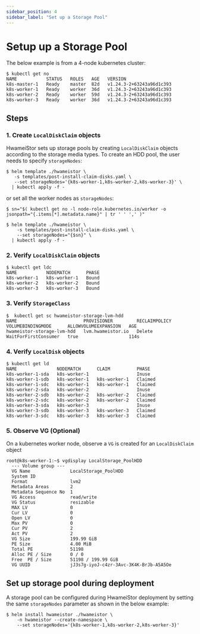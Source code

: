 ```yaml
---
sidebar_position: 4
sidebar_label: "Set up a Storage Pool"
---
```


# Setup up a Storage Pool

The below example is from a 4-node kubernetes cluster:

```console
$ kubectl get no
NAME           STATUS   ROLES   AGE   VERSION
k8s-master-1   Ready    master  82d   v1.24.3-2+63243a96d1c393
k8s-worker-1   Ready    worker  36d   v1.24.3-2+63243a96d1c393
k8s-worker-2   Ready    worker  59d   v1.24.3-2+63243a96d1c393
k8s-worker-3   Ready    worker  36d   v1.24.3-2+63243a96d1c393
```

## Steps

### 1. Create `LocalDiskClaim` objects

HwameiStor sets up storage pools by creating `LocalDiskClaim` objects according to the storage media types. To create an HDD pool, the user needs to specify `storageNodes`:

```console
$ helm template ./hwameistor \
   -s templates/post-install-claim-disks.yaml \
   --set storageNodes='{k8s-worker-1,k8s-worker-2,k8s-worker-3}' \
  | kubectl apply -f -
```

or set all the worker nodes as `storageNodes`:

```console
$ sn="$( kubectl get no -l node-role.kubernetes.io/worker -o jsonpath="{.items[*].metadata.name}" | tr ' ' ',' )"

$ helm template ./hwameistor \
    -s templates/post-install-claim-disks.yaml \
    --set storageNodes="{$sn}" \
  | kubectl apply -f -
```

### 2. Verify `LocalDiskClaim` objects

```console
$ kubectl get ldc
NAME           NODEMATCH      PHASE
k8s-worker-1   k8s-worker-1   Bound
k8s-worker-2   k8s-worker-2   Bound
k8s-worker-3   k8s-worker-3   Bound
```

### 3. Verify `StorageClass`

```console
$  kubectl get sc hwameistor-storage-lvm-hdd
NAME                         PROVISIONER         RECLAIMPOLICY   VOLUMEBINDINGMODE      ALLOWVOLUMEEXPANSION   AGE
hwameistor-storage-lvm-hdd   lvm.hwameistor.io   Delete          WaitForFirstConsumer   true                   114s
```

### 4. Verify `LocalDisk` objects

```console
$ kubectl get ld
NAME               NODEMATCH      CLAIM          PHASE
k8s-worker-1-sda   k8s-worker-1                  Inuse
k8s-worker-1-sdb   k8s-worker-1   k8s-worker-1   Claimed
k8s-worker-1-sdc   k8s-worker-1   k8s-worker-1   Claimed
k8s-worker-2-sda   k8s-worker-2                  Inuse
k8s-worker-2-sdb   k8s-worker-2   k8s-worker-2   Claimed
k8s-worker-2-sdc   k8s-worker-2   k8s-worker-2   Claimed
k8s-worker-3-sda   k8s-worker-3                  Inuse
k8s-worker-3-sdb   k8s-worker-3   k8s-worker-3   Claimed
k8s-worker-3-sdc   k8s-worker-3   k8s-worker-3   Claimed
```

### 5. Observe VG (Optional)

On a kubernetes worker node, observe a `VG` is created for an `LocalDiskClaim` object

```console
root@k8s-worker-1:~$ vgdisplay LocalStorage_PoolHDD
  --- Volume group ---
  VG Name               LocalStorage_PoolHDD
  System ID
  Format                lvm2
  Metadata Areas        2
  Metadata Sequence No  1
  VG Access             read/write
  VG Status             resizable
  MAX LV                0
  Cur LV                0
  Open LV               0
  Max PV                0
  Cur PV                2
  Act PV                2
  VG Size               199.99 GiB
  PE Size               4.00 MiB
  Total PE              51198
  Alloc PE / Size       0 / 0
  Free  PE / Size       51198 / 199.99 GiB
  VG UUID               jJ3s7g-iyoJ-c4zr-3Avc-3K4K-BrJb-A5A5Oe
```

## Set up storage pool during deployment

A storage pool can be configured during HwameiStor deployment by setting the same `storageNodes` parameter as shown in the below example: 

```console
$ helm install hwameistor ./hwameistor \
    -n hwameistor --create-namespace \
    --set storageNodes='{k8s-worker-1,k8s-worker-2,k8s-worker-3}'
```
